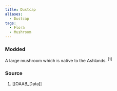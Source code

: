 ```yaml
---
title: Dustcap
aliases:
  - Dustcap
tags:
  - Flora
  - Mushroom
---
```

### Modded
A large mushroom which is native to the Ashlands. <sup>[1]</sup>
### Source
1. [[OAAB_Data]]